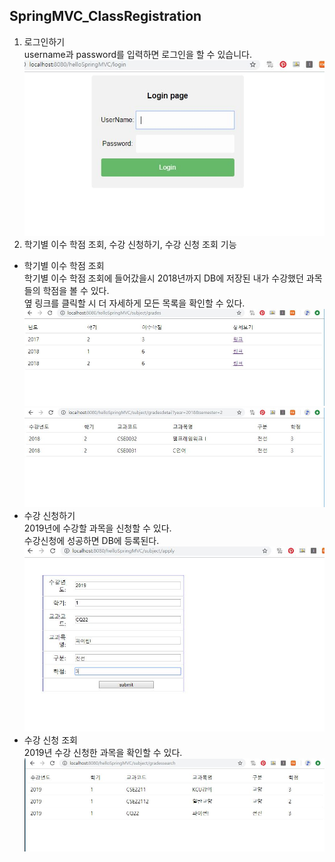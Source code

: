 ## SpringMVC_ClassRegistration


1. 로그인하기  
username과 password를 입력하면 로그인을 할 수 있습니다.  
![info1](./doc/login.JPG)  
2. 학기별 이수 학점 조회, 수강 신청하기, 수강 신청 조회 기능  
* 학기별 이수 학점 조회  
학기별 이수 학점 조회에 들어갔을시 2018년까지 DB에 저장된 내가 수강했던 과목들의 학점을 볼 수 있다.  
옆 링크를 클릭할 시 더 자세하게 모든 목록을 확인할 수 있다.  
![info1](./doc/grades.JPG)  
![info1](./doc/gradesdetail.JPG)    
* 수강 신청하기  
2019년에 수강할 과목을 신청할 수 있다.  
수강신청에 성공하면 DB에 등록된다.  
![info1](./doc/registration.JPG)    
* 수강 신청 조회  
2019년 수강 신청한 과목을 확인할 수 있다.
![info1](./doc/search.JPG)
